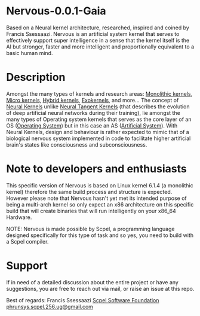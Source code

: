 # Nervous-0.0.1-Gaia
Based on a Neural kernel architecture, researched, inspired and coined by Francis Ssessaazi. Nervous is an artificial system kernel that serves to effectively 
support super intelligence in a sense that the kernel itself is the AI but stronger,
faster and more intelligent and proportionally equivalent to a basic human mind.

# Description
Amongst the many types of kernels and research areas:
[Monolithic kernels](https://en.wikipedia.org/wiki/Monolithic_kernel),
[Micro kernels](https://en.wikipedia.org/wiki/Microkernel),
[Hybrid kernels](https://en.wikipedia.org/wiki/Hybrid_kernel),
[Exokernels](https://en.wikipedia.org/wiki/Exokernel), and more...
The concept of [Neural Kernels](https://www.scpel.org/neural_kernels.html) unlike 
[Neural Tangent Kernels](https://en.wikipedia.org/wiki/Neural_tangent_kernel) (that 
describes the evolution of deep artificial neural networks during their training),
lie amongst the many types of Operating system kernels
that serves as the core layer of an OS ([Operating System](https://en.wikipedia.org/wiki/Operating_system)) but in this case an
AS ([Artificial System](https://www.scpel.org/artificial_systems.html)). With Neural Kernels, design and behaviour is
rather expected to mimic that of a biological nervous system implemented in code to
facilitate higher artificial brain's states like consciousness and subconsciousness.

# Note to developers and enthusiasts
This specific version of Nervous is based on Linux kernel 6.1.4 (a monolithic kernel)
therefore the same build process and structure is expected. However please note that
Nervous hasn't yet met its intended purpose of being a multi-arch kernel so only expect
an x86 architecture on this specific build that will create binaries that will run
intelligently on your x86_64 Hardware.

NOTE:
 Nervous is made possible by Scpel, a programming language designed specifically
for this type of task and so yes, you need to build with a Scpel compiler.
	
# Support
If in need of a detailed discussion about the entire project or have any suggestions, you
are free to reach out via mail, or raise an issue at this repo.

Best of regards:
	Francis Ssessaazi
	[Scpel Software Foundation](https://www.scpel.org/ssfoundation)    
	phrunsys.scpel.256.ug@gmail.com
